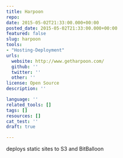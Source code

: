 ```yaml
---
title: Harpoon
repo: 
date: 2015-05-02T21:33:00.000+00:00
posted_date: 2015-05-02T21:33:00.000+00:00
featured: false
slug: harpoon
tools:
- "Hosting-Deployment"
urls:
  website: http://www.getharpoon.com/
  github: ''
  twitter: ''
  other: ''
license: Open Source
description: ''

language: ''
related_tools: []
tags: []
resources: []
cat_test: ''
draft: true

---
```

deploys static sites to S3 and BitBalloon




